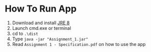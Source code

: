 # How To Run App

1. Download and install [JRE 8](https://www.oracle.com/java/technologies/javase-jre8-downloads.html)
2. Launch cmd.exe or terminal
3. cd to `.\dist`
4. Type `java -jar "Assignment_1.jar"`
5. Read `Assignment 1 - Specification.pdf` on how to use the app
